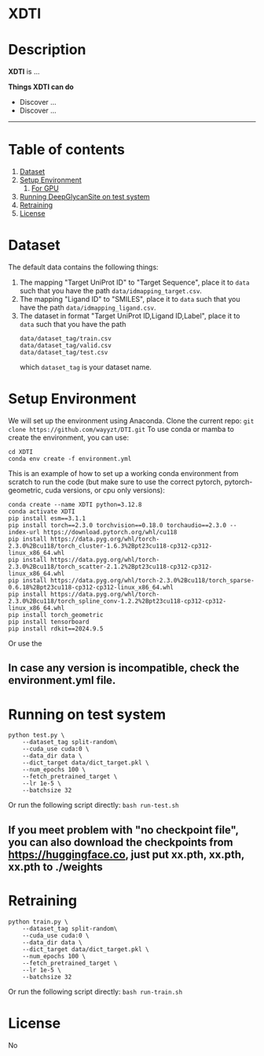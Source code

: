 # XDTI
# Description
**XDTI** is ...

**Things XDTI can do**
- Discover ...
- Discover ...

----
# Table of contents
1. [Dataset](#dataset)
2. [Setup Environment](#setup-environment)
   1. [For GPU](#For-GPU)
3. [Running DeepGlycanSite on test system](#running-on-test-system)
4. [Retraining](#retraining)
5. [License](#license)
# Dataset
The default data contains the following things:
1. The mapping "Target UniProt ID" to "Target Sequence", place it to `data` such that you have the path `data/idmapping_target.csv`.
2. The mapping "Ligand ID" to "SMILES", place it to `data` such that you have the path `data/idmapping_ligand.csv`.
3. The dataset in format "Target UniProt ID,Ligand ID,Label", place it to `data` such that you have the path 
   ```
   data/dataset_tag/train.csv
   data/dataset_tag/valid.csv
   data/dataset_tag/test.csv
   ```
   which `dataset_tag` is your dataset name.
# Setup Environment
We will set up the environment using Anaconda. Clone the current repo:
`git clone https://github.com/wayyzt/DTI.git`
To use conda or mamba to create the environment, you can use:
```
cd XDTI
conda env create -f environment.yml
```
This is an example of how to set up a working conda environment from scratch to run the code (but make sure to use the correct pytorch, pytorch-geometric, cuda versions, or cpu only versions):
```
conda create --name XDTI python=3.12.8
conda activate XDTI
pip install esm==3.1.1
pip install torch==2.3.0 torchvision==0.18.0 torchaudio==2.3.0 --index-url https://download.pytorch.org/whl/cu118
pip install https://data.pyg.org/whl/torch-2.3.0%2Bcu118/torch_cluster-1.6.3%2Bpt23cu118-cp312-cp312-linux_x86_64.whl
pip install https://data.pyg.org/whl/torch-2.3.0%2Bcu118/torch_scatter-2.1.2%2Bpt23cu118-cp312-cp312-linux_x86_64.whl
pip install https://data.pyg.org/whl/torch-2.3.0%2Bcu118/torch_sparse-0.6.18%2Bpt23cu118-cp312-cp312-linux_x86_64.whl
pip install https://data.pyg.org/whl/torch-2.3.0%2Bcu118/torch_spline_conv-1.2.2%2Bpt23cu118-cp312-cp312-linux_x86_64.whl
pip install torch_geometric
pip install tensorboard
pip install rdkit==2024.9.5
```
Or use the 
## In case any version is incompatible, check the environment.yml file.
# Running on test system

```
python test.py \
    --dataset_tag split-random\
    --cuda_use cuda:0 \
    --data_dir data \
    --dict_target data/dict_target.pkl \
    --num_epochs 100 \
    --fetch_pretrained_target \
    --lr 1e-5 \
    --batchsize 32
```
Or run the following script directly:
`bash run-test.sh`
## If **you meet problem with "no checkpoint file"**, you can also download the checkpoints from **https://huggingface.co**, just put **xx.pth, xx.pth, xx.pth to ./weights**
# Retraining
```
python train.py \
    --dataset_tag split-random\
    --cuda_use cuda:0 \
    --data_dir data \
    --dict_target data/dict_target.pkl \
    --num_epochs 100 \
    --fetch_pretrained_target \
    --lr 1e-5 \
    --batchsize 32
```
Or run the following script directly:
`bash run-train.sh`
# License
No
